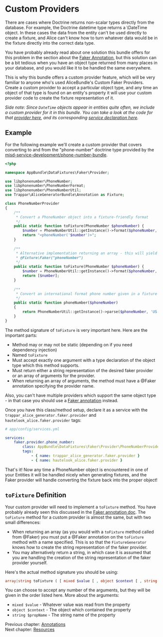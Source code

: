 # Custom Providers

There are cases where Doctrine returns non-scalar types directly from the database. For example, the Doctrine datetime
type returns a \DateTime object. In these cases the data from the entity can't be used directly to create a fixture, and
Alice can't know how to turn whatever data would be in the fixture directly into the correct data type.

You have probably already read about one solution this bundle offers for this problem in the section about the
[Faker Annotation](annotations.md#faker-annotation), but this solution can be a bit tedious when you
have an object type returned from many places in your database, and you would like it to be handled the same everywhere. 

This is why this bundle offers a custom provider feature, which will be very familiar to anyone who's used
AliceBundle's Custom Faker Providers. Create a custom provider to accept a particular object type, and any time
an object of that type is found on an entity's property it will use your custom provider code to create the fixture
representation of it.

*Side note: Since `DateTime` objects appear in entities quite often, we include a custom provider for it in this bundle.
You can take a look at the code for that [provider here](/src/DataFixtures/Faker/Provider/SpecificDateTimeProvider.php),
and its corresponding [service declaration here](/src/Resources/config/services.yml).*

## Example

For the following example we'll create a custom provider that covers converting to and from the "phone-number" doctrine
type provided by the [misd-service-development/phone-number-bundle](https://github.com/misd-service-development/phone-number-bundle).

```php
<?php

namespace AppBundle\DataFixtures\Faker\Provider;

use libphonenumber\PhoneNumber;
use libphonenumber\PhoneNumberFormat;
use libphonenumber\PhoneNumberUtil;
use Trappar\AliceGeneratorBundle\Annotation as Fixture;

class PhoneNumberProvider
{
    /**
     * Convert a PhoneNumber object into a fixture-friendly format
     */
    public static function toFixture(PhoneNumber $phoneNumber) {
        $number = PhoneNumberUtil::getInstance()->format($phoneNumber, PhoneNumberFormat::E164);
        return "<phoneNumber('$number')>";
    }
    
    /**
     * Alternative implementation returning an array - this will yield the same result as above
     * @Fixture\Faker("phoneNumber")
     */
    public static function toFixture(PhoneNumber $phoneNumber) {
        $number = PhoneNumberUtil::getInstance()->format($phoneNumber, PhoneNumberFormat::E164);
        return [$number];
    }
    
    /**
     * Convert an international format phone number given in a fixture into a PhoneNumber object
     */
    public static function phoneNumber($phoneNumber)
    {
        return PhoneNumberUtil::getInstance()->parse($phoneNumber, 'US');
    }
}
```

The method signature of `toFixture` is very important here. Here are the important parts:

* Method may or may not be static (depending on if you need dependency injection)
* Named `toFixture`
* Must accept exactly one argument with a type declaration of the object type which this method supports.
* Must return either a string representation of the desired faker provider or an array of arguments for the provider.
* When returning an array of arguments, the method must have a @Faker annotation specifying the provider name.

Also, you can't have multiple providers which support the same object type - in that case you should use a 
[Faker annotation](src/Resources/doc/annotations.md#faker-annotation) instead.

Once you have this class/method setup, declare it as a service with the `trappar_alice_generator.faker.provider` and
`hautelook_alice.faker.provider` tags:

```yaml
# app/config/services.yml

services:
    faker.provider.phone_number:
        class: AppBundle\DataFixtures\Faker\Provider\PhoneNumberProvider
        tags: 
            - { name: trappar_alice_generator.faker.provider }
            - { name: hautelook_alice.faker.provider }
```

That's it! Now any time a PhoneNumber object is encountered in one of your Entities it will be handled nicely when
generating fixtures, and the Faker provider will handle converting the fixture back into the proper object!

## `toFixture` Definition

Your custom provider will need to implement a `toFixture` method. You have probably already seen this discussed in the
[Faker annotation doc](annotations.md#tofixture-definition). The `toFixture` method for a custom
provider is almost the same, but with two small differences:

* When returning an array (as you would with a `toFixture` method called from @Faker) you must put a @Faker annotation
on the `toFixture` method with a name specified. This is so that the `FixtureGenerator` knows how to create the string
representation of the faker provider.
* You may alternatively return a string, in which case it is assumed that you are handling the creation of the string
representation of the faker provider yourself.

Here's the actual method signature you should be using:

```php
array|string toFixture ( [ mixed $value [ , object $context [ , string $propName ]]] )
```

You can choose to accept any number of the arguments, but they will be given in the order listed here. More about the
arguments:

* `mixed $value` - Whatever value was read from the property
* `object $context` - The object which contained the property
* `string $propName` - The string name of the property

Previous chapter: [Annotations](annotations.md)<br />
Next chapter: [Resources](../../../README.md#resources)
